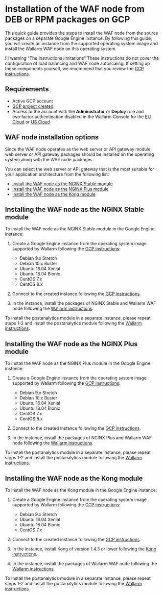 # Installation of the WAF node from DEB or RPM packages on GCP

This quick guide provides the steps to install the WAF node from the source packages on a separate Google Engine instance. By following this guide, you will create an instance from the supported operating system image and install the Wallarm WAF node on this operating system.

!!! warning "The instructions limitations"
    These instructions do not cover the configuration of load balancing and WAF node autoscaling. If setting up these components yourself, we recommend that you review the [GCP instructions](https://cloud.google.com/compute/docs/load-balancing-and-autoscaling).

## Requirements

* Active GCP account
* [GCP project created](https://cloud.google.com/resource-manager/docs/creating-managing-projects)
* Access to the account with the **Administrator** or **Deploy** role and two‑factor authentication disabled in the Wallarm Console for the [EU Cloud](https://my.wallarm.com/) or [US Cloud](https://us1.my.wallarm.com/)

## WAF node installation options

Since the WAF node operates as the web server or API gateway module, web server or API gateway packages should be installed on the operating system along with the WAF node packages.

You can select the web server or API gateway that is the most suitable for your application architecture from the following list:

* [Install the WAF node as the NGINX Stable module](#installing-the-waf-node-as-the-nginx-stable-module)
* [Install the WAF node as the NGINX Plus module](#installing-the-waf-node-as-the-nginx-plus-module)
* [Install the WAF node as the Kong module](#installing-the-waf-node-as-the-kong-module)

## Installing the WAF node as the NGINX Stable module

To install the WAF node as the NGINX Stable module in the Google Engine instance:

1. Create a Google Engine instance from the operating system image supported by Wallarm following the [GCP instructions](https://cloud.google.com/compute/docs/instances/create-start-instance#publicimage):

    * Debian 9.x Stretch
    * Debian 10.x Buster
    * Ubuntu 16.04 Xenial
    * Ubuntu 18.04 Bionic
    * CentOS 7.x
    * CentOS 8.x
2. Connect to the created instance following the [GCP instructions](https://cloud.google.com/compute/docs/instances/connecting-to-instance).
3. In the instance, install the packages of NGINX Stable and Wallarm WAF node following the [Wallarm instructions](../../../waf-installation/nginx/dynamic-module.md).

To install the postanalytics module in a separate instance, please repeat steps 1-2 and install the postanalytics module following the [Wallarm instructions](../../../admin-en/installation-postanalytics-en.md).

## Installing the WAF node as the NGINX Plus module

To install the WAF node as the NGINX Plus module in the Google Engine instance:

1. Create a Google Engine instance from the operating system image supported by Wallarm following the [GCP instructions](https://cloud.google.com/compute/docs/instances/create-start-instance#publicimage):

    * Debian 9.x Stretch
    * Debian 10.x Buster
    * Ubuntu 16.04 Xenial
    * Ubuntu 18.04 Bionic
    * CentOS 7.x
    * CentOS 8.x
2. Connect to the created instance following the [GCP instructions](https://cloud.google.com/compute/docs/instances/connecting-to-instance).
3. In the instance, install the packages of NGINX Plus and Wallarm WAF node following the [Wallarm instructions](../../../waf-installation/nginx/dynamic-module.md).

To install the postanalytics module in a separate instance, please repeat steps 1-2 and install the postanalytics module following the [Wallarm instructions](../../../admin-en/installation-postanalytics-en.md).

## Installing the WAF node as the Kong module

To install the WAF node as the Kong module in the Google Engine instance:

1. Create a Google Engine instance from the operating system image supported by Wallarm following the [GCP instructions](https://cloud.google.com/compute/docs/instances/create-start-instance#publicimage):

    * Debian 9.x Stretch
    * Ubuntu 16.04 Xenial
    * Ubuntu 18.04 Bionic
    * CentOS 7.x
2. Connect to the created instance following the [GCP instructions](https://cloud.google.com/compute/docs/instances/connecting-to-instance).
3. In the instance, install Kong of version 1.4.3 or lower following the [Kong instructions](https://konghq.com/get-started/#install).
4. In the instance, install the packages of Wallarm WAF node following the [Wallarm instructions](../../../admin-en/installation-kong-en.md).

To install the postanalytics module in a separate instance, please repeat steps 1-2 and install the postanalytics module following the [Wallarm instructions](../../../admin-en/installation-postanalytics-en.md).
